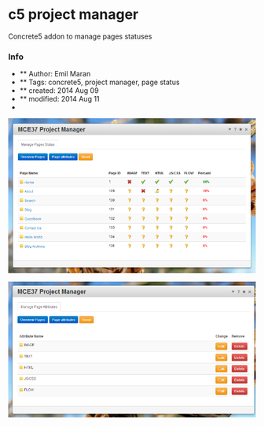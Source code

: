 c5 project manager 
===============

Concrete5 addon to manage pages statuses

### Info
* ** Author: Emil Maran
* ** Tags: concrete5, project manager, page status
* ** created:  2014 Aug 09
* ** modified: 2014 Aug 11
* 

[![Editor Screen](https://raw.githubusercontent.com/maranemil/project_manager/master/project_manager_addon/_doc/screen_view_project_manager_mce.png)](#overview)

[![Editor Screen](https://raw.githubusercontent.com/maranemil/project_manager/master/project_manager_addon/_doc/screen_attributes_project_manager_mce.png)](#attributes)
